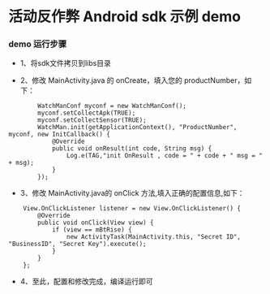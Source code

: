 活动反作弊 Android sdk 示例 demo
===

### demo 运行步骤

* 1、将sdk文件拷贝到libs目录

* 2、修改 MainActivity.java 的 onCreate，填入您的 productNumber，如下：
```
        WatchManConf myconf = new WatchManConf();
        myconf.setCollectApk(TRUE);
        myconf.setCollectSensor(TRUE);
        WatchMan.init(getApplicationContext(), "ProductNumber", myconf, new InitCallback() {
            @Override
            public void onResult(int code, String msg) {
                Log.e(TAG,"init OnResult , code = " + code + " msg = " + msg);
            }
        });
```	 
* 3、修改 MainActivity.java的 onClick 方法,填入正确的配置信息,如下：
```
    View.OnClickListener listener = new View.OnClickListener() {
        @Override
        public void onClick(View view) {
            if (view == mBtRise) {
                new ActivityTask(MainActivity.this, "Secret ID", "BusinessID", "Secret Key").execute();
            }
        }
    };
```
* 4、至此，配置和修改完成，编译运行即可
